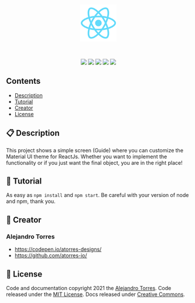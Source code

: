 <p align="center"><img src="./public/logo512.png" width="100"></p>

<br>

<p align="center">
  <img src="https://img.shields.io/badge/license-MIT-orange.svg"/>
  <img src="https://img.shields.io/badge/npm%20version-6.14.11-success.svg"/>
  <img src="https://img.shields.io/badge/development-ReactJs-blue.svg"/>
  <img src="https://img.shields.io/badge/formatter-Prettier-blueviolet.svg"/>
  <img src="https://img.shields.io/badge/environment-web-yellow.svg"/>
</p>

## Contents

- [Description](#-description)
- [Tutorial](#-tutorial)
- [Creator](#-creator)
- [License](#-license)

## 📋 Description

This project shows a simple screen (Guide) where you can customize the Material UI theme for ReactJs. Whether you want to implement the functionality or if you just want the final object, you are in the right place!

## 📁 Tutorial

As easy as `npm install` and `npm start`. Be careful with your version of node and npm, thank you.

## 👏 Creator

### Alejandro Torres

- <https://codepen.io/atorres-designs/>
- <https://github.com/atorres-io/>

## 📄 License

Code and documentation copyright 2021 the [Alejandro Torres](https://github.com/atorres-io/). Code released under the [MIT License](https://github.com/twbs/bootstrap/blob/master/LICENSE). Docs released under [Creative Commons](https://github.com/twbs/bootstrap/blob/master/docs/LICENSE).
